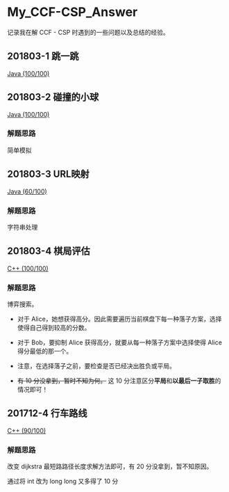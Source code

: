 # My_CCF-CSP_Answer
记录我在解 CCF - CSP 时遇到的一些问题以及总结的经验。

## 201803-1 跳一跳

[Java (100/100)](https://github.com/Heliovic/My_CCF-CSP_Answer/blob/master/201803/20180301/Main.java)

## 201803-2 碰撞的小球

[Java (100/100)](https://github.com/Heliovic/My_CCF-CSP_Answer/blob/master/201803/20180302/Main.java)

### 解题思路

简单模拟

## 201803-3 URL映射

[Java (60/100)](https://github.com/Heliovic/My_CCF-CSP_Answer/blob/master/201803/20180303/Main.java)

### 解题思路

字符串处理

## 201803-4 棋局评估

[C++ (100/100)](https://github.com/Heliovic/My_CCF-CSP_Answer/blob/master/201803/20180304/main.cpp)

### 解题思路

博弈搜索。

* 对于 Alice，她想获得高分。因此需要遍历当前棋盘下每一种落子方案，选择使得自己得到较高的分数。

* 对于 Bob，要抑制 Alice 获得高分，就要从每一种落子方案中选择使得 Alice 得分最低的那一个。

* 注意，在选择落子之前，要检查是否已经决出胜负或平局。

* ~~有 10 分没拿到，暂时不知为何。~~ 这 10 分注意区分**平局**和**以最后一子取胜**的情况即可！

## 201712-4 行车路线

[C++ (90/100)](https://github.com/Heliovic/My_CCF-CSP_Answer/blob/master/201712/20171204/main.cpp)

### 解题思路

改变 dijkstra 最短路路径长度求解方法即可，有 20 分没拿到，暂不知原因。

通过将 int 改为 long long 又多得了 10 分
